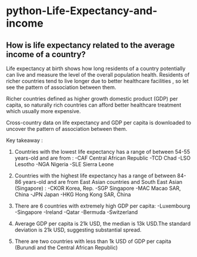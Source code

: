 # python-Life-Expectancy-and-income


## How is life expectancy related to the average income of a country?

Life expectancy at birth shows how long residents of a country potentially can live and  measure the level of the overall population health. Residents of richer countries tend to live longer due to better healthcare facilities , so let see the pattern of association between them.

Richer countries defined as higher growth domestic product (GDP) per capita, so naturally rich countries can afford better healthcare treatment which usually more expensive. 

Cross-country data on life expectancy and GDP per capita is downloaded to uncover the pattern of association between them.

Key takeaway :

1) Countries with the lowest life expectancy has a range of between 54-55 years-old and are from :
    -CAF Central African Republic
    -TCD Chad
    -LSO Lesotho
    -NGA Nigeria
    -SLE Sierra Leone
    
2) Countries with the highest life expectancy has a range of between 84-86 years-old and are from East Asian countries and South East Asian (Singapore) :
    -CKOR Korea, Rep.
    -SGP Singapore
    -MAC Macao SAR, China
    -JPN Japan
    -HKG Hong Kong SAR, China
    
3) There are 6 countries with extremely high GDP per capita: 
    -Luxembourg
    -Singapore 
    -Ireland
    -Qatar
    -Bermuda 
    -Switzerland
    
 4) Average GDP per capita is 21k USD, the median is 13k USD.The standard deviation is 21k USD, suggesting substantial spread. 
   
 5) There are two countries with less than 1k USD of GDP per capita (Burundi and the Central African Republic)
    


